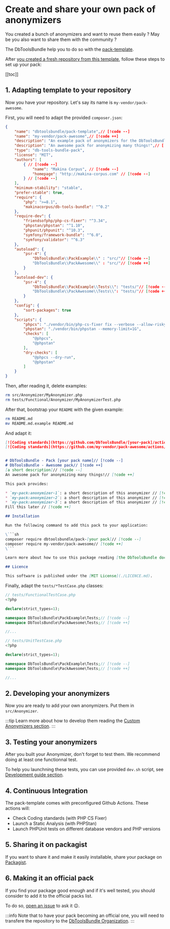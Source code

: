# Create and share your own pack of anonymizers

You created a bunch of anonymizers and want to reuse them easily ? May be you
also want to share them with the community ?

The DbToolsBundle help you to do so with the [pack-template](https://github.com/DbToolsBundle/pack-template).

After [you created a fresh repository from this template](https://github.com/new?template_name=pack-template&template_owner=DbToolsBundle),
follow these steps to set up your pack:

[[toc]]

## 1. Adapting template to your repository

Now you have your repository. Let's say its name is `my-vendor/pack-awesome`.

First, you will need to adapt the provided `composer.json`:

```json
{
    "name": "dbtoolsbundle/pack-template",// [!code --]
    "name": "my-vendor/pack-awesome",// [!code ++]
    "description": "An example pack of anonymizers for the DbToolsBundle",// [!code --]
    "description": "An awesome pack for anonymizing many things!",// [!code ++]
    "type": "db-tools-bundle-pack",
    "license": "MIT",
    "authors": [
        { // [!code --]
            "name": "Makina Corpus", // [!code --]
            "homepage": "http://makina-corpus.com" // [!code --]
        } // [!code --]
    ],
    "minimum-stability": "stable",
    "prefer-stable": true,
    "require": {
        "php": ">=8.1",
        "makinacorpus/db-tools-bundle": "^0.2"
    },
    "require-dev": {
        "friendsofphp/php-cs-fixer": "^3.34",
        "phpstan/phpstan": "^1.10",
        "phpunit/phpunit": "^10.3",
        "symfony/framework-bundle": "^6.0",
        "symfony/validator": "^6.3"
    },
    "autoload": {
        "psr-4": {
            "DbToolsBundle\\PackExample\\" : "src/"// [!code --]
            "DbToolsBundle\\PackAwesome\\" : "src/"// [!code ++]
        }
    },
    "autoload-dev": {
        "psr-4": {
            "DbToolsBundle\\PackExample\\Tests\\": "tests/"// [!code --]
            "DbToolsBundle\\PackAwesome\\Tests\\": "tests/"// [!code ++]
        }
    },
    "config": {
        "sort-packages": true
    },
    "scripts": {
        "phpcs": "./vendor/bin/php-cs-fixer fix --verbose --allow-risky=yes",
        "phpstan": "./vendor/bin/phpstan --memory-limit=1G",
        "checks": [
            "@phpcs",
            "@phpstan"
        ],
        "dry-checks": [
            "@phpcs --dry-run",
            "@phpstan"
        ]
    }
}
```

Then, after reading it, delete examples:

```sh
rm src/Anonymizer/MyAnonymizer.php
rm tests/Functional/Anonymizer/MyAnonymizerTest.php
```

After that, bootstrap your `README` with the given example:

```sh
rm README.md
mv README.md.example README.md
```

And adapt it:

```md
[![Coding standards](https://github.com/DbToolsBundle/[your-pack]/actions/workflows/coding-standards.yml/badge.svg)](https://github.com/DbToolsBundle/[your-pack]//actions/workflows/coding-standards.yml) [![Static Analysis](https://github.com/DbToolsBundle/[your-pack]/actions/workflows/static-analysis.yml/badge.svg)](https://github.com/DbToolsBundle/[your-pack]/actions/workflows/static-analysis.yml) [![Continuous Integration](https://github.com/DbToolsBundle/[your-pack]/actions/workflows/continuous-integration.yml/badge.svg)](https://github.com/DbToolsBundle/[your-pack]/actions/workflows/continuous-integration.yml)// [!code --]
[![Coding standards](https://github.com/my-vendor/pack-awesome/actions/workflows/coding-standards.yml/badge.svg)](https://github.com/my-vendor/pack-awesome//actions/workflows/coding-standards.yml) [![Static Analysis](https://github.com/my-vendor/pack-awesome/actions/workflows/static-analysis.yml/badge.svg)](https://github.com/my-vendor/pack-awesome/actions/workflows/static-analysis.yml) [![Continuous Integration](https://github.com/my-vendor/pack-awesome/actions/workflows/continuous-integration.yml/badge.svg)](https://github.com/my-vendor/pack-awesome/actions/workflows/continuous-integration.yml)// [!code ++]


# DbToolsBundle - Pack [your pack name]// [!code --]
# DbToolsBundle - Awesome pack// [!code ++]
[a short description]// [!code --]
An awesome pack for anonymizing many things!// [!code ++]

This pack provides:

* `my-pack:anonymizer-1`: a short description of this anonymizer // [!code --]
* `my-pack:anonymizer-2`: a short description of this anonymizer // [!code --]
* `my-pack:anonymizer-3`: a short description of this anonymizer // [!code --]
Fill this later // [!code ++]

## Installation

Run the following command to add this pack to your application:

\```sh
composer require dbtoolsbundle/pack-[your pack]// [!code --]
composer require my-vendor/pack-awesome// [!code ++]
\```

Learn more about how to use this package reading [the DbToolsBundle documentation](https://dbtoolsbundle.readthedocs.io/) on Read the Docs.

## Licence

This software is published under the [MIT License](./LICENCE.md).

```

Finally, adapt the `tests/*TestCase.php` classes:

```php
// tests/FunctionalTestCase.php
<?php

declare(strict_types=1);

namespace DbToolsBundle\PackExample\Tests;// [!code --]
namespace DbToolsBundle\PackAwesome\Tests;// [!code ++]

//...
```

```php
// tests/UnitTestCase.php
<?php

declare(strict_types=1);

namespace DbToolsBundle\PackExample\Tests;// [!code --]
namespace DbToolsBundle\PackAwesome\Tests;// [!code ++]

//...
```

## 2. Developing your anonymizers

Now you are ready to add your own anonymizers. Put them in `src/Anonymizer`.

:::tip
Learn more about how to develop them reading the [Custom Anonymizers section](../anonymization/custom-anonymizers).
:::

## 3. Testing your anonymizers

After you built your Anonymizer, don't forget to test them. We recommend doing at least one functionnal test.

To help you launchning these tests, you can use provided `dev.sh` script, see [Development guide section](./guide).

## 4. Continuous Integration

The pack-template comes with preconfigured Github Actions. These actions will:

* Check Coding standards (with PHP CS Fixer)
* Launch a Static Analysis (with PHPStan)
* Launch PHPUnit tests on different database vendors and PHP versions

## 5. Sharing it on packagist

If you want to share it and make it easily installable, share your package on [Packagist](https://packagist.org/).

## 6. Making it an official pack

If you find your package good enough and if it's well tested, you should consider to add it to the official packs list.

To do so, [open an issue](https://github.com/makinacorpus/DbToolsBundle/issues) to ask it :wink:.

:::info
Note that to have your pack becoming an official one, you will need to transfere the repository to the [DbToolsBundle Organization](https://github.com/DbToolsBundle).
:::
